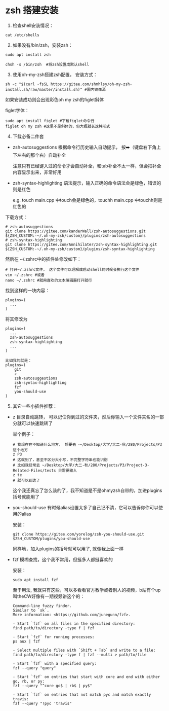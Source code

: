 # zsh 搭建安装

1. 检查shell安装情况：
```shell
cat /etc/shells
```

2. 如果没有/bin/zsh，安装zsh：
```shell
sudo apt install zsh

chsh -s /bin/zsh  #将zsh设置成默认shell
```

3. 使用oh-my-zsh搭建zsh配置， 安装方式：
```shell
sh -c "$(curl -fsSL https://gitee.com/shmhlsy/oh-my-zsh-install.sh/raw/master/install.sh)" #国内镜像源
```
  如果安装成功则会出现彩色oh my zsh的figlet斜体

  figlet字体： 
```shell
sudo apt install figlet #下载figlet命令行
figlet oh my zsh #这里不是斜体的，但大概就长这种形式
```

4. 下载必备二件套

  - zsh-autosuggestions 根据命令行历史输入自动提示， 按➡️（键盘右下角上下左右的那个右）自动补全

    注意只有已经键入过的命令才会自动补全，和tab补全不太一样，但会把补全内容显示出来，非常好用
  - zsh-syntax-highlighting 语法提示，输入正确的命令语法会是绿色，错误的则是红色

    e.g. touch main.cpp 中touch会是绿色的，touchh main.cpp 中touchh则是红色的

  下载方式：
  ```shell
  # zsh-autosuggestions
  git clone https://gitee.com/kanderWall/zsh-autosuggestions.git ${ZSH_CUSTOM:-~/.oh-my-zsh/custom}/plugins/zsh-autosuggestions
  # zsh-syntax-highlighting
  git clone https://gitee.com/Annihilater/zsh-syntax-highlighting.git ${ZSH_CUSTOM:-~/.oh-my-zsh/custom}/plugins/zsh-syntax-highlighting
  ```

  然后在 ~/.zshrc中的插件处修改如下：
  ```shell
  # 打开~/.zshrc文件， 这个文件可以理解成启动shell的时候会执行这个文件
  vim ~/.zshrc #或者
  nano ~/.zshrc #就用喜欢的文本编辑器打开就行
  ```

  找到这样的一块内容：
  ```
  plugins=(
    ...
  )
  ```
  将其修改为
  ```
  plugins=(
    ...
    zsh-autosuggestions
    zsh-syntax-highlighting
    ...
  )

  比如我的就是：
  plugins=(
	  git
	  z
	  zsh-autosuggestions
	  zsh-syntax-highlighting
	  fzf
      you-should-use
  )
  ```

5. 其它一些小插件推荐：
  - z 目录自动跳转， 可以记住你到过的文件夹，然后你输入一个文件夹名的一部分就可以快速跳转了

    举个例子：
    ```shell
    # 我现在在不知道什么地方， 想要去 ～/Desktop/大学/大二-秋/280/Projects/P3 这个地方
    z P3
    # 这就到了，甚至不区分大小写，不完整字符串也能识别
    # 比如我经常去 ~/Desktop/大学/大二-秋/280/Projects/P3/Project-3-Related-Files/tests 只需要输入
    z te
    # 就可以到达了
    ```

    这个我还真忘了怎么装的了，我不知道是不是ohmyzsh自带的，加进plugins括号就能用了

  - you-should-use 有时候alias设置太多了自己记不清，它可以告诉你你可以使用的alias

    安装：
    ```shell
    git clone https://gitee.com/yorelog/zsh-you-should-use.git $ZSH_CUSTOM/plugins/you-should-use
    ```

    同样地，加入plugins的括号就可以用了, 就像我上面一样

  - fzf 模糊查找，这个我不常用，但挺多人都挺喜欢的

    安装：
    ```shell
    sudo apt install fzf
    ```

    至于用法, 我就只有这些，可以多看看官方教学或者别人的视频，b站有个up叫theCW好像有一期视频讲这个的：

    ```shell
    Command-line fuzzy finder.
    Similar to `sk`.
    More information: <https://github.com/junegunn/fzf>.

    - Start `fzf` on all files in the specified directory:
    find path/to/directory -type f | fzf

    - Start `fzf` for running processes:
    ps aux | fzf

    - Select multiple files with `Shift + Tab` and write to a file:
    find path/to/directory -type f | fzf --multi > path/to/file

    - Start `fzf` with a specified query:
    fzf --query "query"

    - Start `fzf` on entries that start with core and end with either go, rb, or py:
    fzf --query "^core go$ | rb$ | py$"

    - Start `fzf` on entries that not match pyc and match exactly travis:
    fzf --query "!pyc 'travis"
    ```